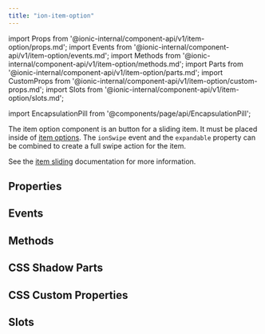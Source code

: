 ```yaml
---
title: "ion-item-option"
---
```

import Props from '@ionic-internal/component-api/v1/item-option/props.md';
import Events from '@ionic-internal/component-api/v1/item-option/events.md';
import Methods from '@ionic-internal/component-api/v1/item-option/methods.md';
import Parts from '@ionic-internal/component-api/v1/item-option/parts.md';
import CustomProps from '@ionic-internal/component-api/v1/item-option/custom-props.md';
import Slots from '@ionic-internal/component-api/v1/item-option/slots.md';

<head>
  <title>ion-item-options: Option Button Components for Ionic Apps</title>
  <meta name="description" content="ion-item-option is the option button for an ion-item-sliding and must be placed inside of an <ion-item-options>. Read to learn more about properties." />
</head>

import EncapsulationPill from '@components/page/api/EncapsulationPill';

<EncapsulationPill type="shadow" />


The item option component is an button for a sliding item. It must be placed inside of [item options](./item-options). The `ionSwipe` event and the `expandable` property can be combined to create a full swipe action for the item.

See the [item sliding](./item-sliding) documentation for more information.


## Properties
<Props />

## Events
<Events />

## Methods
<Methods />

## CSS Shadow Parts
<Parts />

## CSS Custom Properties
<CustomProps />

## Slots
<Slots />
